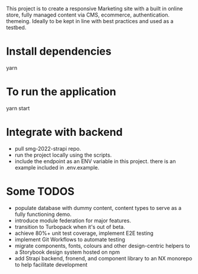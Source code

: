 This project is to create a responsive Marketing site with a built in online store, fully managed content via CMS, ecommerce, authentication. themeing. Ideally to be kept in line with best practices and used as a testbed.

# Install dependencies
yarn

# To run the application
yarn start

# Integrate with backend
-   pull smg-2022-strapi repo.
-   run the project locally using the scripts.
-   include the endpoint as an ENV variable in this project. there is an example included in .env.example.

# Some TODOS
-   populate database with dummy content, content types to serve as a fully functioning demo.
-   introduce module federation for major features.
-   transition to Turbopack when it's out of beta.
-   achieve 80%+ unit test coverage, implement E2E testing
-   implement Git Workflows to automate testing
-   migrate components, fonts, colours and other design-centric helpers to a Storybook design system hosted on npm
-   add Strapi backend, fronend, and component library to an NX monorepo to help facilitate development
